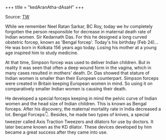 +++
title = "kedAranAtha-dAsaH"
+++

Source: [TW](https://en.rattibha.com/thread/1629138930963566594)

While we remember Neel Ratan Sarkar, BC Roy, today we hv completely forgotten the person responsible for decrease in maternal death rate of Indian women. Sir Kedarnath Das. For this he designed a long curved obstetric forcep, known as 'Bengal forcep'. Today's his birthday (Feb 24)... He was born in Kolkata 156 years ago today. Losing his mother at a young age inspired him to study medicine. 

At that time, Simpson forcep was used to deliver Indian children. But in reality it was seen that often a deep wound form in the vagina, which in many cases resulted in mothers' death. Dr. Das showed that stature of Indian women is smaller than their European counterpart. Simpson forceps were created in Britain keeping European women in mind. So using it on comparatively smaller Indian women is causing their death.

He developed a special forceps keeping in mind the pelvic curve of Indian women and the head size of Indian children. This is known as Bengal forceps. After his discovery, the maternal mortality rate in India decreased a lot. Bengal Forceps👇. Besides, he made two types of knives, a special tweezer called Axis Traction Tweezers and dilators for use by doctors. It later became known as the KD dilator. These devices developed by him became a great success after they came into use.
